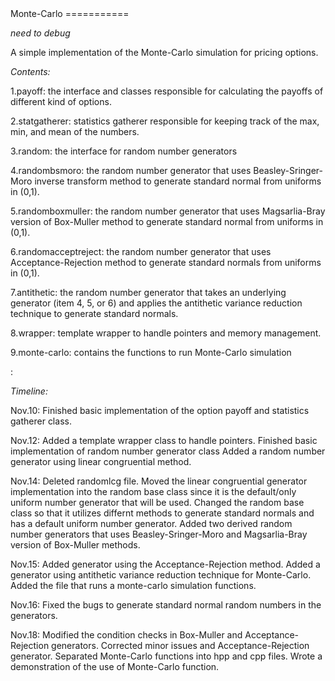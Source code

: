 <link href="http://kevinburke.bitbucket.org/markdowncss/markdown.css" rel="stylesheet"></link>
Monte-Carlo
===========

*need to debug*

A simple implementation of the Monte-Carlo simulation for pricing options.

*Contents:*

1.payoff: the interface and classes responsible for calculating the payoffs of 
          different kind of options.

2.statgatherer: statistics gatherer responsible for keeping track of the max, min, and mean
                of the numbers.

3.random: the interface for random number generators

4.randombsmoro: the random number generator that uses Beasley-Sringer-Moro inverse transform
                method to generate standard normal from uniforms in (0,1).

5.randomboxmuller: the random number generator that uses Magsarlia-Bray version of Box-Muller
                   method to generate standard normal from uniforms in (0,1).

6.randomacceptreject: the random number generator that uses Acceptance-Rejection method to
                       generate standard normals from uniforms in (0,1).

7.antithetic: the random number generator that takes an underlying generator (item 4, 5, or 6)
               and applies the antithetic variance reduction technique to generate standard
               normals.

8.wrapper: template wrapper to handle pointers and memory management.

9.monte-carlo: contains the functions to run Monte-Carlo simulation

:

*Timeline:*

Nov.10: Finished basic implementation of the option payoff and statistics gatherer class.

Nov.12: Added a template wrapper class to handle pointers.
        Finished basic implementation of random number generator class 
        Added a random number generator using linear congruential method.

Nov.14: Deleted randomlcg file. Moved the linear congruential generator implementation into
        the random base class since it is the default/only uniform number generator that will
        be used.
        Changed the random base class so that it utilizes differnt methods to generate standard
        normals and has a default uniform number generator.
        Added two derived random number generators that uses Beasley-Sringer-Moro and Magsarlia-Bray
        version of Box-Muller methods.

Nov.15: Added generator using the Acceptance-Rejection method.
        Added a generator using antithetic variance reduction technique for Monte-Carlo.
        Added the file that runs a monte-carlo simulation functions.

Nov.16: Fixed the bugs to generate standard normal random numbers in the generators.

Nov.18: Modified the condition checks in Box-Muller and Acceptance-Rejection generators.
        Corrected minor issues and Acceptance-Rejection generator.
        Separated Monte-Carlo functions into hpp and cpp files.
        Wrote a demonstration of the use of Monte-Carlo function.
